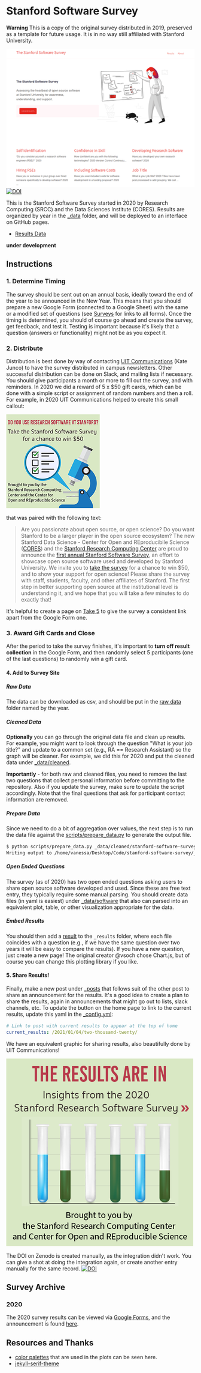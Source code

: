 # Stanford Software Survey

**Warning** This is a copy of the original survey distributed in 2019, preserved as a template for future usage. It is in
no way still affiliated with Stanford University.

![images/features/home.png](images/features/home.png)
[![DOI](https://zenodo.org/badge/DOI/10.5281/zenodo.4464626.svg)](https://doi.org/10.5281/zenodo.4464626)

This is the Stanford Software Survey started in 2020 by Research Computing (SRCC)
and the Data Sciences Institute (CORES). Results are organized by year in the [_data](_data) folder, 
and will be deployed to an interface on GitHub pages.

 - [Results Data](_data)

**under development**

## Instructions

### 1. Determine Timing

The survey should be sent out on an annual basis, ideally toward the end of the 
year to be announced in the New Year. This means that you should prepare a new Google
Form (connected to a Google Sheet) with the same or a modified set of questions (see [Surveys](#surveys)
for links to all forms). Once the timing is determined, you should of course go ahead and 
create the survey, get feedback, and test it. Testing is important because it's likely
that a question (answers or functionality) might not be as you expect it.

### 2. Distribute

Distribution is best done by way of contacting [UIT Communications](https://itcommunity.stanford.edu/) (Kate Junco)
to have the survey distributed in campus newsletters. Other successful distribution can be done on Slack, and
mailing lists if necessary. You should give participants a month or more to fill out the survey, and with reminders.
In 2020 we did a reward of 5 x $50 gift cards, which can be done with a simple script or assignment of random numbers
and then a roll. For example, in 2020 UIT Communications helped to create this small callout:

![assets/img/Research-Survey6-250-2020.png](assets/img/Research-Survey6-250-2020.png)

that was paired with the following text:

> Are you passionate about open source, or open science? Do you want Stanford to be a larger player in the open source ecosystem? The new Stanford Data Science -  Center for Open and REproducibile Science ([CORES](https://cores.stanford.edu/)) and the [Stanford Research Computing Center](https://srcc.stanford.edu/) are proud to announce the [first annual Stanford Software Survey](https://docs.google.com/forms/d/e/1FAIpQLScnEBcrEwUrrpburRv9VHCBFdtMElrp8CYt-wuUxy4sFIDetg/viewform?usp=sf_link), an effort to showcase open source software used and developed by Stanford University. We invite you to [take the survey](https://docs.google.com/forms/d/e/1FAIpQLScnEBcrEwUrrpburRv9VHCBFdtMElrp8CYt-wuUxy4sFIDetg/viewform?usp=sf_link) for a chance to win $50, and to show your support for open science! Please share the survey with staff, students, faculty, and other affiliates of Stanford. The first step in better supporting open source at the institutional level is understanding it, and we hope that you will take a few minutes to do exactly that!

It's helpful to create a page on [Take 5](https://itcommunity.stanford.edu/take5/participate-stanford-software-survey) to
give the survey a consistent link apart from the Google Form one.

### 3. Award Gift Cards and Close
 
After the period to take the survey finishes, it's important to **turn off result collection** in the Google Form,
and then randomly select 5 participants (one of the last questions) to randomly win a gift card.

#### 4. Add to Survey Site

##### Raw Data
The data can be downloaded as csv, and should be put in the [raw data](_data/raw/) folder named by the year.

##### Cleaned Data
**Optionally** you can go through the original data file and clean up results. For example, you might want to
look through the question "What is your job title?" and update to a common set (e.g., RA == Research Assistant)
so the graph will be cleaner. For example, we did this for 2020 and put the cleaned data under [_data/cleaned](_data/cleaned).

**Importantly** - for both raw and cleaned files, you need to remove the last two questions that collect personal information before
committing to the repository. Also if you update the survey, make sure to update the script accordingly.
Note that the final questions that ask for participant contact information are removed.

##### Prepare Data
Since we need to do a bit of aggregation over values, the next step is to run the data file against
the [scripts/prepare_data.py](scripts/prepare_data.py) to generate the output file. 

```bash
$ python scripts/prepare_data.py _data/cleaned/stanford-software-survey-2020.csv 
Writing output to /home/vanessa/Desktop/Code/stanford-software-survey/_data/stanford-software-survey-2020.json
```

##### Open Ended Questions

The survey (as of 2020) has two open ended questions asking users to share open source software developed and used.
Since these are free text entry, they typically require some manual parsing. You should create data
files (in yaml is easiest) under [_data/software](_data/software) that also can parsed into an equivalent
plot, table, or other visualization appropriate for the data.

##### Embed Results
You should then add a [result](_results) to the `_results` folder, where each file coincides with
a question (e.g., if we have the same question over two years it will be easy to compare the results).
If you have a new question, just create a new page! The original creator @vsoch chose Chart.js, but of course you can
change this plotting library if you like.

#### 5. Share Results!

Finally, make a new post under [_posts](_posts) that follows suit of the other post
to share an announcement for the results. It's a good idea to create a plan to share
the results, again in announcements that might go out to lists, slack channels, etc.
To update the button on the home page to link to the current results, update this
yaml in the [_config.yml](_config.yml):

```yaml
# Link to post with current results to appear at the top of home
current_results: /2021/01/04/two-thousand-twenty/
```

We have an equivalent graphic for sharing results, also beautifully done by UIT
Communications!

![assets/img/Research-Results-250-2020.png](assets/img/Research-Results-250-2020.png)

The DOI on Zenodo is created manually, as the integration didn't work. You can give a shot
at doing the integration again, or create another entry manually for the same record.
[![DOI](https://zenodo.org/badge/DOI/10.5281/zenodo.4464626.svg)](https://doi.org/10.5281/zenodo.4464626)

## Survey Archive

### 2020

The 2020 survey results can be viewed via [Google Forms](https://docs.google.com/forms/d/1gINZCEin27OQjPLkG4ziVZURRd7NPcZ9szcs1jv0X5U/edit#responses),
and the announcement is found [here](https://itcommunity.stanford.edu/take5/participate-stanford-software-survey).


## Resources and Thanks

 - [color palettes](https://github.com/google/palette.js/blob/master/palette.js#L534) that are used in the plots can be seen here.
 - [jekyll-serif-theme](https://github.com/zerostaticthemes/jekyll-serif-theme)
